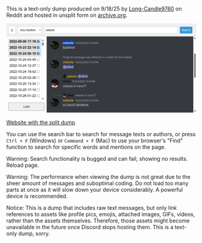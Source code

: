 This is a text-only dump produced on 9/18/25 by [Long-Candle9760](https://www.reddit.com/user/Long-Candle9760/) on Reddit and hosted in unsplit form on [archive.org](https://archive.org/details/d-4vds-closet-chatting-general-chat-1010305793876312159).

![Screenshot of the website](Screenshot.png)

[Website with the split dump](https://d4vd-closet-discord-general-chat-dump.pages.dev/)

You can use the search bar to search for message texts or authors, or press ```Ctrl + F``` (Windows) or ```Command + F``` (Mac) to use your browser's "Find" function to search for specific words and mentions on the page.

Warning: Search functionality is bugged and can fail, showing no results. Reload page.

Warning: The performance when viewing the dump is not great due to the sheer amount of messages and suboptimal coding. Do not load too many parts at once as it will slow down your device considerably. A powerful device is recommended.

Notice: This is a dump that includes raw text messages, but only link references to assets like profile pics, emojis, attached images, GIFs, videos, rather than the assets themselves. Therefore, those assets might become unavailable in the future once Discord stops hosting them. This is a text-only dump, sorry. 
